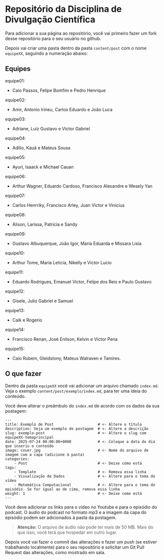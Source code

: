 # Repositório da Disciplina de Divulgação Científica

Para adicionar a sua página ao repositório, você vai primeiro fazer um fork desse repositório para o seu usuário no github. 

Depois vai criar uma pasta dentro da pasta `content/post` com o nome `equipeXX`, seguindo a numeração abaixo:

## Equipes

equipe01: 
 - Caio Passos, Felipe Bomfim e Pedro Henrique
  
equipe02: 
 - Amir, Antonio Irineu, Carlos Eduardo e João Luca

equipe03: 
 - Adriane, Luiz Gustavo e Victor Gabriel

equipe04: 
 - Adilio, Kauã e Mateus Sousa

equipe05: 
 - Ayuri, Isaack e Michael Cauan

equipe06: 
 - Arthur Wagner, Eduardo Cardoso, Francisco Alexandre e Wesely Yan

equipe07: 
 - Carlos Henrriky, Francisco Arley, Juan Victor e Vinicius

equipe08: 
 - Alison, Larissa, Patricia e Sandy

equipe09: 
 - Gustavo Albuquerque, João Igor, Maria Eduarda e Missara Lisia

equipe10: 
 - Arthur Tome, Maria Leticia, Nikelly e Victor Lucio

equipe11: 
 - Eduardo Rodrigues, Emanuel Victor, Felipe dos Reis e Paulo Gustavo

equipe12: 
 - Gisele, Julio Gabriel e Samuel

equipe13: 
 - Caik e Rogerio

equipe14: 
 - Francisco Renan, José Enilson, Kelvin e Victor Pena

equipe15: 
 - Caio Rubem, Gleidstony, Mateus Walraven e Tamires.


## O que fazer
Dentro da pasta `equipeXX` você vai adicionar um arquivo chamado `index.md`. Veja o exemplo `content/post/exemplo/index.md`, para ter uma ideia do conteúdo. 

Você deve alterar o preâmbulo do `index.md` de acordo com os dados da sua postagem:

```
---
title: Exemplo de Post                    # <- Altere o título
description: Veja um exemplo de postagem  # <- Altere a descrição
slug: exemplo-post                        # <- Altere o slug com equipeXX-temaprincipal
date: 2025-07-24 00:00:00+0000            # <- Coloque a data do dia que inseriu o conteúdo         
image: cover.jpg                          # <- Nome do arquivo de imagem com a capa (adicione à pasta) 
categories:
    - Post                                # <- Deixe como está
tags:
    - Template                            # <- Remova essa linha
    - Visualização de Dados               # <- Altere para o tema do vídeo
    - Matemática Computacional            # <- Altere para o tema do episódio. Se for igual ao de cima, remova essa linha 
weight: 1                                 # <- Deixe como está
---
```
Você deve adicionar os links para o vídeo no Youtube e para o episódio do podcast. O áudio do podcast no formato mp3 e a imagem da capa do episódio podem ser adicionados à pasta da postagem.

> **Atenção:** O arquivo de áudio não pode ter mais de 50 MB. Mais do que isso, você terá que hospedar em outro lugar.


Depois você vai fazer o commit das alterações e fazer um push (se estiver trabalhando localmente) para o seu repositório e solicitar um Git Pull Request das alterações, como mostrado em sala. 

